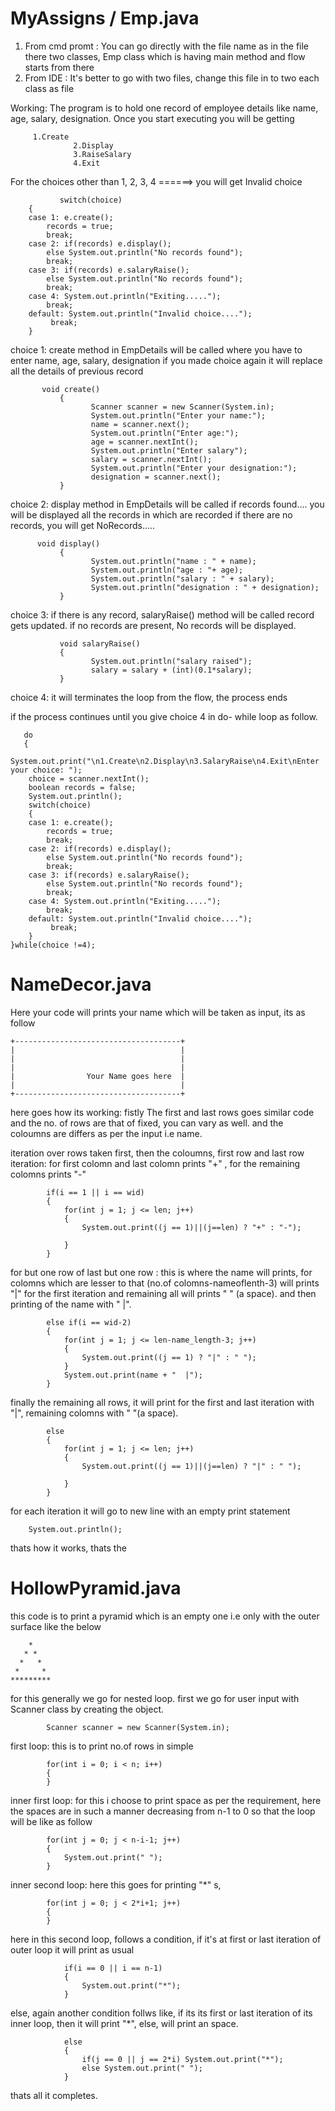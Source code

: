 # MyAssigns / Emp.java

1. From cmd promt :
           You can go directly with the file name as in the file there two classes, 
           Emp class which is having main method and flow starts from there 
2. From IDE :
           It's better to go with two files, change this file in to two 
           each class as file 
  
Working:
The program is to hold one record of employee details like name, age, salary, designation.
        Once you start executing you will be getting
                 
		 1.Create 
                  2.Display
                  3.RaiseSalary
                  4.Exit
For the choices other than 1, 2, 3, 4 ======> you will get Invalid choice

               switch(choice)
	    {
		case 1: e.create();
			records = true;
			break;
		case 2: if(records) e.display();
			else System.out.println("No records found");
			break;
		case 3: if(records) e.salaryRaise();
			else System.out.println("No records found");
			break;
		case 4: System.out.println("Exiting.....");
			break;
		default: System.out.println("Invalid choice....");
			 break;
	    } 


choice 1:
         create method in EmpDetails will be called where you have to enter name, age, salary, designation
  if you made choice again it will replace all the details of previous record
           
           void create()
               {
                      Scanner scanner = new Scanner(System.in);
                      System.out.println("Enter your name:");
                      name = scanner.next();
                      System.out.println("Enter age:");
                      age = scanner.nextInt();
                      System.out.println("Enter salary");
                      salary = scanner.nextInt();
                      System.out.println("Enter your designation:");
                      designation = scanner.next();
               }
  
  
  
  
choice 2: 
         display method in EmpDetails will be called if records found....
         you will be displayed all the records in which are recorded
  if there are no records, you will get NoRecords.....
              
	      void display()
               {
                      System.out.println("name : " + name);
                      System.out.println("age : "+ age);
                      System.out.println("salary : " + salary);
                      System.out.println("designation : " + designation);
               }
           
           
           
choice 3:
        if there is any record, salaryRaise() method will be called
        record gets updated.
   if no records are present, No records will be displayed.
   
               void salaryRaise()
               {
                      System.out.println("salary raised");
                      salary = salary + (int)(0.1*salary);
               }
  
  
choice 4:
        it will terminates the loop from the flow, the process ends
        
if the process continues until you give choice 4 in do- while loop as follow.
           
	   do
	   {
	    System.out.print("\n1.Create\n2.Display\n3.SalaryRaise\n4.Exit\nEnter your choice: ");
	    choice = scanner.nextInt();
	    boolean records = false;
	    System.out.println();
	    switch(choice)
	    {
		case 1: e.create();
			records = true;
			break;
		case 2: if(records) e.display();
			else System.out.println("No records found");
			break;
		case 3: if(records) e.salaryRaise();
			else System.out.println("No records found");
			break;
		case 4: System.out.println("Exiting.....");
			break;
		default: System.out.println("Invalid choice....");
			 break;
	    } 
	}while(choice !=4);


# NameDecor.java
Here your code will prints your name which will be taken as input, its as follow
	
	+-------------------------------------+
	|                                     |
	|                                     |
	|                                     |
	|                Your Name goes here  |
	|                                     |
	+-------------------------------------+
	
here goes how its working: fistly The first and last rows goes similar code and the no. of rows are that of fixed, you can vary as well.
and the coloumns are differs as per the input i.e name.

iteration over rows taken first, then the coloumns, 
	first row and last row iteration: for first colomn and last colomn prints "+" , for the remaining colomns prints "-"
		
			if(i == 1 || i == wid)
			{
				for(int j = 1; j <= len; j++)
				{
					System.out.print((j == 1)||(j==len) ? "+" : "-");
					
				}
			}
for but one row of last but one row : this is where the name will prints, for colomns which are lesser to that (no.of colomns-nameoflenth-3) will prints "|" for the first iteration and remaining all will prints " " (a space). and then printing of the name with "  |".

			else if(i == wid-2)
			{
				for(int j = 1; j <= len-name_length-3; j++)
				{
					System.out.print((j == 1) ? "|" : " ");
				}
				System.out.print(name + "  |");
			}
		
finally the remaining all rows, it will print for the first and last iteration with "|", remaining colomns with " "(a space).
			
			else
			{
				for(int j = 1; j <= len; j++)
				{
					System.out.print((j == 1)||(j==len) ? "|" : " ");

				}
			}
for each iteration it will go to new line with an empty print statement
		
		System.out.println();
		
thats how it works, thats the 

# HollowPyramid.java
this code is to print a pyramid which is an empty one i.e only with the outer surface like the below

	    *
	   * *
	  *   *
	 *     *
	*********           

	
	
for this generally we go for nested loop.
first we go for user input with Scanner class by creating the object.
	
			
			Scanner scanner = new Scanner(System.in);
	
	
first loop: this is to print no.of rows in simple 
	
	
			for(int i = 0; i < n; i++)
			{
			}
        
	
inner first loop: for this i choose to print space as per the requirement, here the spaces are in such a manner decreasing from n-1 to 0
	so that the loop will be like as follow
	
			
			for(int j = 0; j < n-i-1; j++)
			{
				System.out.print(" ");
			}
         
	 
inner second loop: here this goes for printing "*" s, 
	 
	 
	 		for(int j = 0; j < 2*i+1; j++)
			{
			}
			
here in this second loop, follows a condition, if it's at first or last iteration of outer loop it will print as usual
			
			
				if(i == 0 || i == n-1) 
				{
					System.out.print("*");
				}
				
				
else, again another condition follws like, if its its first or last iteration of its inner loop, then it will print "*", else, will print an space.
				
				
				else
				{
					if(j == 0 || j == 2*i) System.out.print("*");
					else System.out.print(" ");
				}
				
				
thats all it completes.
